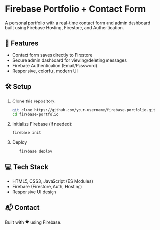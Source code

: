 # Firebase Portfolio + Contact Form

A personal portfolio with a real-time contact form and admin dashboard built using Firebase Hosting, Firestore, and Authentication.

## 🚀 Features
- Contact form saves directly to Firestore  
- Secure admin dashboard for viewing/deleting messages  
- Firebase Authentication (Email/Password)  
- Responsive, colorful, modern UI

## 🛠️ Setup
1. Clone this repository:
   ```bash
   git clone https://github.com/your-username/firebase-portfolio.git
   cd firebase-portfolio
2. Initialize Firebase (if needed):
   ```bash
   firebase init
3. Deploy
   ```bash
      firebase deploy
## 💻 Tech Stack
- HTML5, CSS3, JavaScript (ES Modules)
- Firebase (Firestore, Auth, Hosting)
- Responsive UI design

## 📬 Contact

Built with ❤️ using Firebase.